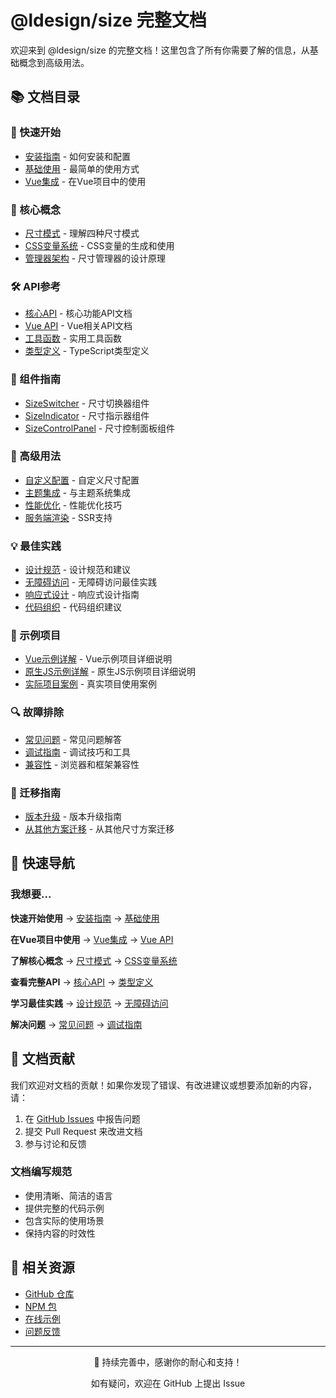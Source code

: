 # @ldesign/size 完整文档

欢迎来到 @ldesign/size 的完整文档！这里包含了所有你需要了解的信息，从基础概念到高级用法。

## 📚 文档目录

### 🚀 快速开始
- [安装指南](./getting-started/installation.md) - 如何安装和配置
- [基础使用](./getting-started/basic-usage.md) - 最简单的使用方式
- [Vue集成](./getting-started/vue-integration.md) - 在Vue项目中的使用

### 📖 核心概念
- [尺寸模式](./concepts/size-modes.md) - 理解四种尺寸模式
- [CSS变量系统](./concepts/css-variables.md) - CSS变量的生成和使用
- [管理器架构](./concepts/manager-architecture.md) - 尺寸管理器的设计原理

### 🛠️ API参考
- [核心API](./api/core.md) - 核心功能API文档
- [Vue API](./api/vue.md) - Vue相关API文档
- [工具函数](./api/utils.md) - 实用工具函数
- [类型定义](./api/types.md) - TypeScript类型定义

### 🎨 组件指南
- [SizeSwitcher](./components/size-switcher.md) - 尺寸切换器组件
- [SizeIndicator](./components/size-indicator.md) - 尺寸指示器组件
- [SizeControlPanel](./components/size-control-panel.md) - 尺寸控制面板组件

### 🔧 高级用法
- [自定义配置](./advanced/custom-config.md) - 自定义尺寸配置
- [主题集成](./advanced/theme-integration.md) - 与主题系统集成
- [性能优化](./advanced/performance.md) - 性能优化技巧
- [服务端渲染](./advanced/ssr.md) - SSR支持

### 💡 最佳实践
- [设计规范](./best-practices/design-guidelines.md) - 设计规范和建议
- [无障碍访问](./best-practices/accessibility.md) - 无障碍访问最佳实践
- [响应式设计](./best-practices/responsive-design.md) - 响应式设计指南
- [代码组织](./best-practices/code-organization.md) - 代码组织建议

### 📱 示例项目
- [Vue示例详解](./examples/vue-example.md) - Vue示例项目详细说明
- [原生JS示例详解](./examples/vanilla-example.md) - 原生JS示例项目详细说明
- [实际项目案例](./examples/real-world-cases.md) - 真实项目使用案例

### 🔍 故障排除
- [常见问题](./troubleshooting/faq.md) - 常见问题解答
- [调试指南](./troubleshooting/debugging.md) - 调试技巧和工具
- [兼容性](./troubleshooting/compatibility.md) - 浏览器和框架兼容性

### 🚀 迁移指南
- [版本升级](./migration/version-upgrade.md) - 版本升级指南
- [从其他方案迁移](./migration/from-other-solutions.md) - 从其他尺寸方案迁移

## 🎯 快速导航

### 我想要...

**快速开始使用**
→ [安装指南](./getting-started/installation.md) → [基础使用](./getting-started/basic-usage.md)

**在Vue项目中使用**
→ [Vue集成](./getting-started/vue-integration.md) → [Vue API](./api/vue.md)

**了解核心概念**
→ [尺寸模式](./concepts/size-modes.md) → [CSS变量系统](./concepts/css-variables.md)

**查看完整API**
→ [核心API](./api/core.md) → [类型定义](./api/types.md)

**学习最佳实践**
→ [设计规范](./best-practices/design-guidelines.md) → [无障碍访问](./best-practices/accessibility.md)

**解决问题**
→ [常见问题](./troubleshooting/faq.md) → [调试指南](./troubleshooting/debugging.md)

## 📝 文档贡献

我们欢迎对文档的贡献！如果你发现了错误、有改进建议或想要添加新的内容，请：

1. 在 [GitHub Issues](https://github.com/ldesign/ldesign/issues) 中报告问题
2. 提交 Pull Request 来改进文档
3. 参与讨论和反馈

### 文档编写规范

- 使用清晰、简洁的语言
- 提供完整的代码示例
- 包含实际的使用场景
- 保持内容的时效性

## 🔗 相关资源

- [GitHub 仓库](https://github.com/ldesign/ldesign)
- [NPM 包](https://www.npmjs.com/package/@ldesign/size)
- [在线示例](https://ldesign.github.io/size-examples)
- [问题反馈](https://github.com/ldesign/ldesign/issues)

---

<div align="center">
  <p>📖 持续完善中，感谢你的耐心和支持！</p>
  <p>如有疑问，欢迎在 GitHub 上提出 Issue</p>
</div>
